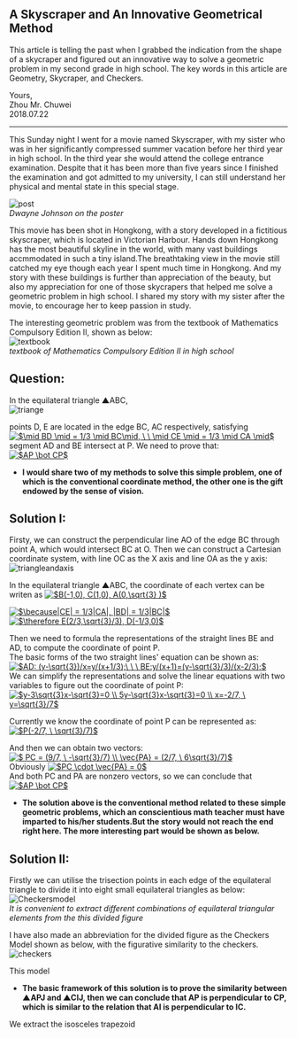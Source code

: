 ## A Skyscraper and An Innovative Geometrical Method      

This article is telling the past when I grabbed the indication from the shape of a skycraper and figured out an innovative way to solve 
a geometric problem in my second grade in high school. The key words in this article are Geometry, Skycraper, and Checkers.

Yours,       
Zhou Mr. Chuwei     
2018.07.22       
       
------------------------------------------------------------------------------------------------------           
      
      
          
          
          

  
    

This Sunday night I went for a movie named Skyscraper, with my sister who was in her significantly compressed summer vacation before her third year in high school. 
In the third year she would attend the college entrance examination. Despite that it has been more than five years since I finished the examination and got admitted to my university, 
I can still understand her physical and mental state in this special stage.     
     
![post](https://github.com/zhouchw5/geometric.github.io/blob/master/post.jpg)         
_Dwayne Johnson on the poster_          
         
         
       
     
This movie has been shot in Hongkong, with a story developed in a fictitious skyscraper, which is located in Victorian Harbour.
Hands down Hongkong has the most beautiful skyline in the world, with many vast buildings accmmodated in such a tiny island.The breathtaking view in the movie still catched my eye though each year I spent much time in Hongkong. And my story with these buildings is further than appreciation of the beauty, but also my appreciation for one of those skycrapers that helped me solve a geometric problem in high school. I shared my story with my sister after the movie, to encourage her to keep passion in study.          


The interesting geometric problem was from the textbook of Mathematics Compulsory Edition II, shown as below:       
![textbook](https://github.com/zhouchw5/geometric.github.io/blob/master/textbook.jpg)         
_textbook of Mathematics Compulsory Edition II in high school_          

     
     
      
## Question:      
      
      
In the equilateral triangle ▲ABC,       
![triange](https://github.com/zhouchw5/geometric.github.io/blob/master/figure.png)         

points D, E are located in the edge BC, AC respectively, satisfying      
<a href="https://www.codecogs.com/eqnedit.php?latex=$\mid&space;BD&space;\mid&space;=&space;1/3&space;\mid&space;BC\mid,&space;\&space;\&space;\mid&space;CE&space;\mid&space;=&space;1/3&space;\mid&space;CA&space;\mid$" target="_blank"><img src="https://latex.codecogs.com/gif.latex?$\mid&space;BD&space;\mid&space;=&space;1/3&space;\mid&space;BC\mid,&space;\&space;\&space;\mid&space;CE&space;\mid&space;=&space;1/3&space;\mid&space;CA&space;\mid$" title="$\mid BD \mid = 1/3 \mid BC\mid, \ \ \mid CE \mid = 1/3 \mid CA \mid$" /></a>         
segment AD and BE intersect at P. We need to prove that:     
<a href="https://www.codecogs.com/eqnedit.php?latex=$AP&space;\bot&space;CP$" target="_blank"><img src="https://latex.codecogs.com/gif.latex?$AP&space;\bot&space;CP$" title="$AP \bot CP$" /></a>            

- **I would share two of my methods to solve this simple problem, one of which is the conventional coordinate method, the other one is the gift endowed by the sense of vision.**     
                 
## Solution I:          
Firsty, we can construct the perpendicular line AO of the edge BC through point A, which would intersect BC at O. 
Then we can construct a Cartesian coordinate system, with line OC as the X axis and line OA as the y axis:    
![triangleandaxis](https://github.com/zhouchw5/geometric.github.io/blob/master/figure2.png)       


In the equilateral triangle ▲ABC, the coordinate of each vertex can be writen as 
<a href="https://www.codecogs.com/eqnedit.php?latex=$B(-1,0),&space;C(1,0),&space;A(0,\sqrt{3}&space;)$" target="_blank"><img src="https://latex.codecogs.com/gif.latex?$B(-1,0),&space;C(1,0),&space;A(0,\sqrt{3}&space;)$" title="$B(-1,0), C(1,0), A(0,\sqrt{3} )$" /></a>       

<a href="https://www.codecogs.com/eqnedit.php?latex=$\because|CE|&space;=&space;1/3|CA|,&space;|BD|&space;=&space;1/3|BC|$" target="_blank"><img src="https://latex.codecogs.com/gif.latex?$\because|CE|&space;=&space;1/3|CA|,&space;|BD|&space;=&space;1/3|BC|$" title="$\because|CE| = 1/3|CA|, |BD| = 1/3|BC|$" /></a>         
<a href="https://www.codecogs.com/eqnedit.php?latex=$\therefore&space;E(2/3,\sqrt{3}/3),&space;D(-1/3,0)$" target="_blank"><img src="https://latex.codecogs.com/gif.latex?$\therefore&space;E(2/3,\sqrt{3}/3),&space;D(-1/3,0)$" title="$\therefore E(2/3,\sqrt{3}/3), D(-1/3,0)$" /></a>       
                
                
Then we need to formula the representations of the straight lines BE and AD, to compute the coordinate of point P.         
The basic forms of the two straight lines' equation can be shown as:      
<a href="https://www.codecogs.com/eqnedit.php?latex=$AD:&space;(y-\sqrt{3})/x=y/(x&plus;1/3);\&space;\&space;\&space;BE:y/(x&plus;1)=(y-\sqrt{3}/3)/(x-2/3);$" target="_blank"><img src="https://latex.codecogs.com/gif.latex?$AD:&space;(y-\sqrt{3})/x=y/(x&plus;1/3);\&space;\&space;\&space;BE:y/(x&plus;1)=(y-\sqrt{3}/3)/(x-2/3);$" title="$AD: (y-\sqrt{3})/x=y/(x+1/3);\ \ \ BE:y/(x+1)=(y-\sqrt{3}/3)/(x-2/3);$" /></a>          
We can simplify the representations and solve the linear equations with two variables to figure out the coordinate of point P:         
<a href="https://www.codecogs.com/eqnedit.php?latex=$y-3\sqrt{3}x-\sqrt{3}=0&space;\\&space;5y-\sqrt{3}x-\sqrt{3}=0&space;\\&space;x=-2/7,&space;\&space;y=\sqrt{3}/7$" target="_blank"><img src="https://latex.codecogs.com/gif.latex?$y-3\sqrt{3}x-\sqrt{3}=0&space;\\&space;5y-\sqrt{3}x-\sqrt{3}=0&space;\\&space;x=-2/7,&space;\&space;y=\sqrt{3}/7$" title="$y-3\sqrt{3}x-\sqrt{3}=0 \\ 5y-\sqrt{3}x-\sqrt{3}=0 \\ x=-2/7, \ y=\sqrt{3}/7$" /></a>       
            
            
Currently we know the coordinate of point P can be represented as:      
<a href="https://www.codecogs.com/eqnedit.php?latex=$P(-2/7,&space;\&space;\sqrt{3}/7)$" target="_blank"><img src="https://latex.codecogs.com/gif.latex?$P(-2/7,&space;\&space;\sqrt{3}/7)$" title="$P(-2/7, \ \sqrt{3}/7)$" /></a>      

And then we can obtain two vectors:        
<a href="https://www.codecogs.com/eqnedit.php?latex=$&space;PC&space;=&space;(9/7,&space;\&space;-\sqrt{3}/7)&space;\\&space;\vec{PA}&space;=&space;(2/7,&space;\&space;6\sqrt{3}/7)$" target="_blank"><img src="https://latex.codecogs.com/gif.latex?$&space;PC&space;=&space;(9/7,&space;\&space;-\sqrt{3}/7)&space;\\&space;\vec{PA}&space;=&space;(2/7,&space;\&space;6\sqrt{3}/7)$" title="$ PC = (9/7, \ -\sqrt{3}/7) \\ \vec{PA} = (2/7, \ 6\sqrt{3}/7)$" /></a>       
Obviously <a href="https://www.codecogs.com/eqnedit.php?latex=$PC&space;\cdot&space;\vec{PA}&space;=&space;0$" target="_blank"><img src="https://latex.codecogs.com/gif.latex?$PC&space;\cdot&space;\vec{PA}&space;=&space;0$" title="$PC \cdot \vec{PA} = 0$" /></a>            
And both PC and PA are nonzero vectors, so we can conclude that          
<a href="https://www.codecogs.com/eqnedit.php?latex=$AP&space;\bot&space;CP$" target="_blank"><img src="https://latex.codecogs.com/gif.latex?$AP&space;\bot&space;CP$" title="$AP \bot CP$" /></a>           
            
- **The solution above is the conventional method related to these simple geometric problems, which an conscientious math teacher must have imparted to his/her students.But the story would not reach the end right here. The more interesting part would be shown as below.**            
              
## Solution II:            
Firstly we can utilise the trisection points in each edge of the equilateral triangle to divide it into eight small equilateral triangles as below:         
![Checkersmodel](https://github.com/zhouchw5/geometric.github.io/blob/master/Checkersmodel01.png)           
_It is convenient to extract different combinations of equilateral triangular elements from the this divided figure_             
         
I have also made an abbreviation for the divided figure as the Checkers Model shown as below, with the figurative similarity to the checkers.            
![checkers](https://github.com/zhouchw5/geometric.github.io/blob/master/checkers.jpg)              
           
This model            

- **The basic framework of this solution is to prove the similarity between ▲APJ and ▲CIJ, then we can conclude that AP is perpendicular to CP, which is similar to the relation that AI is perpendicular to IC.**             
            
            



We extract the isosceles trapezoid               




    
